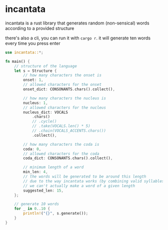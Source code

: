 # incantata

incantata is a rust library that generates random (non-sensical) words according to a provided structure

there's also a cli, you can run it with `cargo r`. it will generate ten words every time you press enter

```rust
use incantata::*;

fn main() {
    // structure of the language
    let s = Structure {
        // how many characters the onset is
        onset: 1,
        // allowed characters for the onset
        onset_dict: CONSONANTS.chars().collect(),

        // how many characters the nucleus is
        nucleus: 1,
        // allowed characters for the nucleus
        nucleus_dict: VOCALS
            .chars()
            // .cycle()
            // .take(VOCALS.len() * 5)
            // .chain(VOCALS_ACCENTS.chars())
            .collect(),

        // how many characters the coda is
        coda: 0,
        // allowed characters for the coda
        coda_dict: CONSONANTS.chars().collect(),

        // minimum length of a word
        min_len: 4,
        // the words will be generated to be around this length
        // due to the way incantata works (by combining valid syllables),
        // we can't actually make a word of a given length
        suggested_len: 15,
    };

    // generate 10 words
    for _ in 0..10 {
        println!("{}", s.generate());
    }
}
```
